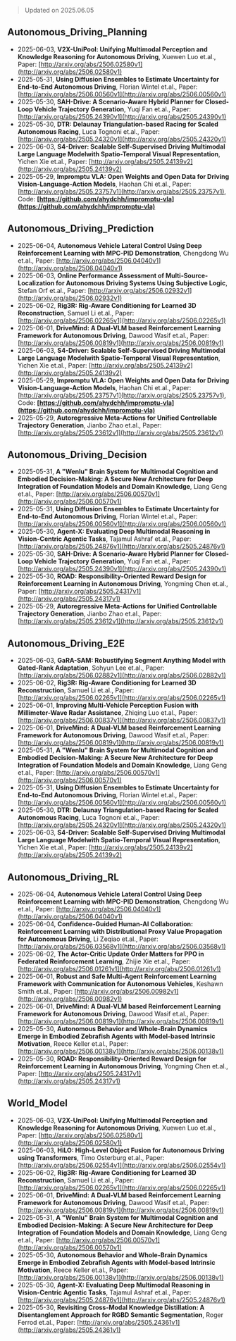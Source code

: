 > Updated on 2025.06.05

## Autonomous_Driving_Planning

- 2025-06-03, **V2X-UniPool: Unifying Multimodal Perception and Knowledge Reasoning for Autonomous Driving**, Xuewen Luo et.al., Paper: [http://arxiv.org/abs/2506.02580v1](http://arxiv.org/abs/2506.02580v1)
- 2025-05-31, **Using Diffusion Ensembles to Estimate Uncertainty for End-to-End Autonomous Driving**, Florian Wintel et.al., Paper: [http://arxiv.org/abs/2506.00560v1](http://arxiv.org/abs/2506.00560v1)
- 2025-05-30, **SAH-Drive: A Scenario-Aware Hybrid Planner for Closed-Loop Vehicle Trajectory Generation**, Yuqi Fan et.al., Paper: [http://arxiv.org/abs/2505.24390v1](http://arxiv.org/abs/2505.24390v1)
- 2025-05-30, **DTR: Delaunay Triangulation-based Racing for Scaled Autonomous Racing**, Luca Tognoni et.al., Paper: [http://arxiv.org/abs/2505.24320v1](http://arxiv.org/abs/2505.24320v1)
- 2025-06-03, **S4-Driver: Scalable Self-Supervised Driving Multimodal Large Language Modelwith Spatio-Temporal Visual Representation**, Yichen Xie et.al., Paper: [http://arxiv.org/abs/2505.24139v2](http://arxiv.org/abs/2505.24139v2)
- 2025-05-29, **Impromptu VLA: Open Weights and Open Data for Driving Vision-Language-Action Models**, Haohan Chi et.al., Paper: [http://arxiv.org/abs/2505.23757v1](http://arxiv.org/abs/2505.23757v1), Code: **[https://github.com/ahydchh/impromptu-vla](https://github.com/ahydchh/impromptu-vla)**

## Autonomous_Driving_Prediction

- 2025-06-04, **Autonomous Vehicle Lateral Control Using Deep Reinforcement Learning with MPC-PID Demonstration**, Chengdong Wu et.al., Paper: [http://arxiv.org/abs/2506.04040v1](http://arxiv.org/abs/2506.04040v1)
- 2025-06-03, **Online Performance Assessment of Multi-Source-Localization for Autonomous Driving Systems Using Subjective Logic**, Stefan Orf et.al., Paper: [http://arxiv.org/abs/2506.02932v1](http://arxiv.org/abs/2506.02932v1)
- 2025-06-02, **Rig3R: Rig-Aware Conditioning for Learned 3D Reconstruction**, Samuel Li et.al., Paper: [http://arxiv.org/abs/2506.02265v1](http://arxiv.org/abs/2506.02265v1)
- 2025-06-01, **DriveMind: A Dual-VLM based Reinforcement Learning Framework for Autonomous Driving**, Dawood Wasif et.al., Paper: [http://arxiv.org/abs/2506.00819v1](http://arxiv.org/abs/2506.00819v1)
- 2025-06-03, **S4-Driver: Scalable Self-Supervised Driving Multimodal Large Language Modelwith Spatio-Temporal Visual Representation**, Yichen Xie et.al., Paper: [http://arxiv.org/abs/2505.24139v2](http://arxiv.org/abs/2505.24139v2)
- 2025-05-29, **Impromptu VLA: Open Weights and Open Data for Driving Vision-Language-Action Models**, Haohan Chi et.al., Paper: [http://arxiv.org/abs/2505.23757v1](http://arxiv.org/abs/2505.23757v1), Code: **[https://github.com/ahydchh/impromptu-vla](https://github.com/ahydchh/impromptu-vla)**
- 2025-05-29, **Autoregressive Meta-Actions for Unified Controllable Trajectory Generation**, Jianbo Zhao et.al., Paper: [http://arxiv.org/abs/2505.23612v1](http://arxiv.org/abs/2505.23612v1)

## Autonomous_Driving_Decision

- 2025-05-31, **A "Wenlu" Brain System for Multimodal Cognition and Embodied Decision-Making: A Secure New Architecture for Deep Integration of Foundation Models and Domain Knowledge**, Liang Geng et.al., Paper: [http://arxiv.org/abs/2506.00570v1](http://arxiv.org/abs/2506.00570v1)
- 2025-05-31, **Using Diffusion Ensembles to Estimate Uncertainty for End-to-End Autonomous Driving**, Florian Wintel et.al., Paper: [http://arxiv.org/abs/2506.00560v1](http://arxiv.org/abs/2506.00560v1)
- 2025-05-30, **Agent-X: Evaluating Deep Multimodal Reasoning in Vision-Centric Agentic Tasks**, Tajamul Ashraf et.al., Paper: [http://arxiv.org/abs/2505.24876v1](http://arxiv.org/abs/2505.24876v1)
- 2025-05-30, **SAH-Drive: A Scenario-Aware Hybrid Planner for Closed-Loop Vehicle Trajectory Generation**, Yuqi Fan et.al., Paper: [http://arxiv.org/abs/2505.24390v1](http://arxiv.org/abs/2505.24390v1)
- 2025-05-30, **ROAD: Responsibility-Oriented Reward Design for Reinforcement Learning in Autonomous Driving**, Yongming Chen et.al., Paper: [http://arxiv.org/abs/2505.24317v1](http://arxiv.org/abs/2505.24317v1)
- 2025-05-29, **Autoregressive Meta-Actions for Unified Controllable Trajectory Generation**, Jianbo Zhao et.al., Paper: [http://arxiv.org/abs/2505.23612v1](http://arxiv.org/abs/2505.23612v1)

## Autonomous_Driving_E2E

- 2025-06-03, **GaRA-SAM: Robustifying Segment Anything Model with Gated-Rank Adaptation**, Sohyun Lee et.al., Paper: [http://arxiv.org/abs/2506.02882v1](http://arxiv.org/abs/2506.02882v1)
- 2025-06-02, **Rig3R: Rig-Aware Conditioning for Learned 3D Reconstruction**, Samuel Li et.al., Paper: [http://arxiv.org/abs/2506.02265v1](http://arxiv.org/abs/2506.02265v1)
- 2025-06-01, **Improving Multi-Vehicle Perception Fusion with Millimeter-Wave Radar Assistance**, Zhiqing Luo et.al., Paper: [http://arxiv.org/abs/2506.00837v1](http://arxiv.org/abs/2506.00837v1)
- 2025-06-01, **DriveMind: A Dual-VLM based Reinforcement Learning Framework for Autonomous Driving**, Dawood Wasif et.al., Paper: [http://arxiv.org/abs/2506.00819v1](http://arxiv.org/abs/2506.00819v1)
- 2025-05-31, **A "Wenlu" Brain System for Multimodal Cognition and Embodied Decision-Making: A Secure New Architecture for Deep Integration of Foundation Models and Domain Knowledge**, Liang Geng et.al., Paper: [http://arxiv.org/abs/2506.00570v1](http://arxiv.org/abs/2506.00570v1)
- 2025-05-31, **Using Diffusion Ensembles to Estimate Uncertainty for End-to-End Autonomous Driving**, Florian Wintel et.al., Paper: [http://arxiv.org/abs/2506.00560v1](http://arxiv.org/abs/2506.00560v1)
- 2025-05-30, **DTR: Delaunay Triangulation-based Racing for Scaled Autonomous Racing**, Luca Tognoni et.al., Paper: [http://arxiv.org/abs/2505.24320v1](http://arxiv.org/abs/2505.24320v1)
- 2025-06-03, **S4-Driver: Scalable Self-Supervised Driving Multimodal Large Language Modelwith Spatio-Temporal Visual Representation**, Yichen Xie et.al., Paper: [http://arxiv.org/abs/2505.24139v2](http://arxiv.org/abs/2505.24139v2)

## Autonomous_Driving_RL

- 2025-06-04, **Autonomous Vehicle Lateral Control Using Deep Reinforcement Learning with MPC-PID Demonstration**, Chengdong Wu et.al., Paper: [http://arxiv.org/abs/2506.04040v1](http://arxiv.org/abs/2506.04040v1)
- 2025-06-04, **Confidence-Guided Human-AI Collaboration: Reinforcement Learning with Distributional Proxy Value Propagation for Autonomous Driving**, Li Zeqiao et.al., Paper: [http://arxiv.org/abs/2506.03568v1](http://arxiv.org/abs/2506.03568v1)
- 2025-06-02, **The Actor-Critic Update Order Matters for PPO in Federated Reinforcement Learning**, Zhijie Xie et.al., Paper: [http://arxiv.org/abs/2506.01261v1](http://arxiv.org/abs/2506.01261v1)
- 2025-06-01, **Robust and Safe Multi-Agent Reinforcement Learning Framework with Communication for Autonomous Vehicles**, Keshawn Smith et.al., Paper: [http://arxiv.org/abs/2506.00982v1](http://arxiv.org/abs/2506.00982v1)
- 2025-06-01, **DriveMind: A Dual-VLM based Reinforcement Learning Framework for Autonomous Driving**, Dawood Wasif et.al., Paper: [http://arxiv.org/abs/2506.00819v1](http://arxiv.org/abs/2506.00819v1)
- 2025-05-30, **Autonomous Behavior and Whole-Brain Dynamics Emerge in Embodied Zebrafish Agents with Model-based Intrinsic Motivation**, Reece Keller et.al., Paper: [http://arxiv.org/abs/2506.00138v1](http://arxiv.org/abs/2506.00138v1)
- 2025-05-30, **ROAD: Responsibility-Oriented Reward Design for Reinforcement Learning in Autonomous Driving**, Yongming Chen et.al., Paper: [http://arxiv.org/abs/2505.24317v1](http://arxiv.org/abs/2505.24317v1)

## World_Model

- 2025-06-03, **V2X-UniPool: Unifying Multimodal Perception and Knowledge Reasoning for Autonomous Driving**, Xuewen Luo et.al., Paper: [http://arxiv.org/abs/2506.02580v1](http://arxiv.org/abs/2506.02580v1)
- 2025-06-03, **HiLO: High-Level Object Fusion for Autonomous Driving using Transformers**, Timo Osterburg et.al., Paper: [http://arxiv.org/abs/2506.02554v1](http://arxiv.org/abs/2506.02554v1)
- 2025-06-02, **Rig3R: Rig-Aware Conditioning for Learned 3D Reconstruction**, Samuel Li et.al., Paper: [http://arxiv.org/abs/2506.02265v1](http://arxiv.org/abs/2506.02265v1)
- 2025-06-01, **DriveMind: A Dual-VLM based Reinforcement Learning Framework for Autonomous Driving**, Dawood Wasif et.al., Paper: [http://arxiv.org/abs/2506.00819v1](http://arxiv.org/abs/2506.00819v1)
- 2025-05-31, **A "Wenlu" Brain System for Multimodal Cognition and Embodied Decision-Making: A Secure New Architecture for Deep Integration of Foundation Models and Domain Knowledge**, Liang Geng et.al., Paper: [http://arxiv.org/abs/2506.00570v1](http://arxiv.org/abs/2506.00570v1)
- 2025-05-30, **Autonomous Behavior and Whole-Brain Dynamics Emerge in Embodied Zebrafish Agents with Model-based Intrinsic Motivation**, Reece Keller et.al., Paper: [http://arxiv.org/abs/2506.00138v1](http://arxiv.org/abs/2506.00138v1)
- 2025-05-30, **Agent-X: Evaluating Deep Multimodal Reasoning in Vision-Centric Agentic Tasks**, Tajamul Ashraf et.al., Paper: [http://arxiv.org/abs/2505.24876v1](http://arxiv.org/abs/2505.24876v1)
- 2025-05-30, **Revisiting Cross-Modal Knowledge Distillation: A Disentanglement Approach for RGBD Semantic Segmentation**, Roger Ferrod et.al., Paper: [http://arxiv.org/abs/2505.24361v1](http://arxiv.org/abs/2505.24361v1)

